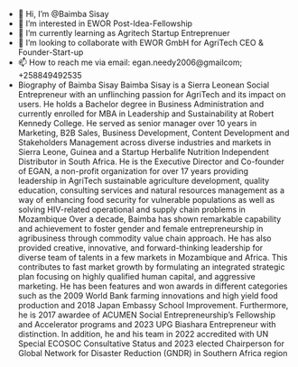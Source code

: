 - 👋 Hi, I’m @Baimba Sisay
- 👀 I’m interested in EWOR Post-Idea-Fellowship
- 🌱 I’m currently learning as Agritech Startup Entreprenuer
- 💞️ I’m looking to collaborate with EWOR GmbH for AgriTech CEO & Founder-Start-up
- 📫 How to reach me via email: egan.needy2006@gmailcom; +258849492535
- Biography of Baimba Sisay
Baimba Sisay is a Sierra Leonean Social Entrepreneur with an unflinching passion for AgriTech and its impact on users. He holds a Bachelor degree in Business Administration and currently enrolled for MBA in Leadership and Sustainability at Robert Kennedy College. He served as senior manager over 10 years in Marketing, B2B Sales, Business Development, Content Development and Stakeholders Management across diverse industries and markets in Sierra Leone, Guinea and a Startup Herbalife Nutrition Independent Distributor in South Africa. He is the Executive Director and Co-founder of EGAN, a non-profit organization for over 17 years providing leadership in AgriTech sustainable agriculture development, quality education, consulting services and natural resources management as a way of enhancing food security for vulnerable populations as well as solving HIV-related operational and supply chain problems in Mozambique
Over a decade, Baimba has shown remarkable capability and achievement to foster gender and female entrepreneurship in agribusiness through commodity value chain approach. He has also provided creative, innovative, and forward-thinking leadership for diverse team of talents in a few markets in Mozambique and Africa. This contributes to fast market growth by formulating an integrated strategic plan focusing on highly qualified human capital, and aggressive marketing. He has been features and won awards in different categories such as the 2009 World Bank farming innovations and high yield food production and 2018 Japan Embassy School Improvement. Furthermore, he is 2017 awardee of ACUMEN Social Entrepreneurship’s Fellowship and Accelerator programs and 2023 UPG Biashara Entrepreneur with distinction.  In addition, he and his team in 2022 accredited with UN Special ECOSOC Consultative Status and 2023 elected Chairperson for Global Network for Disaster Reduction (GNDR) in Southern Africa region


<!---
eganneedy/eganneedy is a ✨ special ✨ repository because its `README.md` (this file) appears on your GitHub profile.
You can click the Preview link to take a look at your changes.
--->
